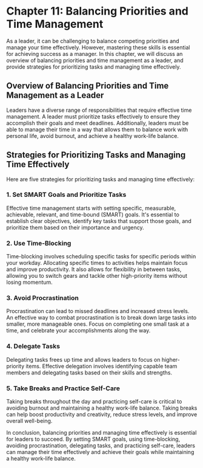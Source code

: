 # Chapter 11: Balancing Priorities and Time Management

As a leader, it can be challenging to balance competing priorities and manage your time effectively. However, mastering these skills is essential for achieving success as a manager. In this chapter, we will discuss an overview of balancing priorities and time management as a leader, and provide strategies for prioritizing tasks and managing time effectively.

## Overview of Balancing Priorities and Time Management as a Leader

Leaders have a diverse range of responsibilities that require effective time management. A leader must prioritize tasks effectively to ensure they accomplish their goals and meet deadlines. Additionally, leaders must be able to manage their time in a way that allows them to balance work with personal life, avoid burnout, and achieve a healthy work-life balance.

## Strategies for Prioritizing Tasks and Managing Time Effectively

Here are five strategies for prioritizing tasks and managing time effectively:

### 1. Set SMART Goals and Prioritize Tasks

Effective time management starts with setting specific, measurable, achievable, relevant, and time-bound (SMART) goals. It's essential to establish clear objectives, identify key tasks that support those goals, and prioritize them based on their importance and urgency.

### 2. Use Time-Blocking

Time-blocking involves scheduling specific tasks for specific periods within your workday. Allocating specific times to activities helps maintain focus and improve productivity. It also allows for flexibility in between tasks, allowing you to switch gears and tackle other high-priority items without losing momentum.

### 3. Avoid Procrastination

Procrastination can lead to missed deadlines and increased stress levels. An effective way to combat procrastination is to break down large tasks into smaller, more manageable ones. Focus on completing one small task at a time, and celebrate your accomplishments along the way.

### 4. Delegate Tasks

Delegating tasks frees up time and allows leaders to focus on higher-priority items. Effective delegation involves identifying capable team members and delegating tasks based on their skills and strengths.

### 5. Take Breaks and Practice Self-Care

Taking breaks throughout the day and practicing self-care is critical to avoiding burnout and maintaining a healthy work-life balance. Taking breaks can help boost productivity and creativity, reduce stress levels, and improve overall well-being.

In conclusion, balancing priorities and managing time effectively is essential for leaders to succeed. By setting SMART goals, using time-blocking, avoiding procrastination, delegating tasks, and practicing self-care, leaders can manage their time effectively and achieve their goals while maintaining a healthy work-life balance.

